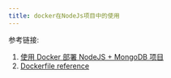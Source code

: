```yaml
---
title: docker在NodeJs项目中的使用
---
```



参考链接:
1. [使用 Docker 部署 NodeJS + MongoDB 项目](https://juejin.im/post/5d0737a86fb9a07f087095f2)
2. [Dockerfile reference](https://docs.docker.com/engine/reference/builder/)
